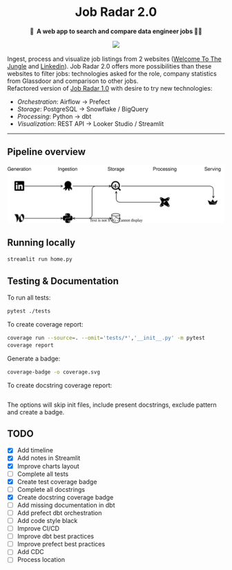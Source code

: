 <h1 align="center">
    Job Radar 2.0
</h1>

<p align="center">
    <strong>🎯&nbsp; A web app to search and compare data engineer jobs 👷‍♀️</strong>
</p>

<p align="center">
    <a href="https://job-radar.streamlit.app/"><img src="https://static.streamlit.io/badges/streamlit_badge_black_white.svg"></a>
</p>

Ingest, process and visualize job listings from 2 websites ([Welcome To The Jungle](https://www.welcometothejungle.com/) 
and [Linkedin](https://www.linkedin.com/jobs/)). Job Radar 2.0 offers more possibilities than these websites to filter jobs: 
technologies asked for the role, company statistics from Glassdoor and comparison to other jobs.  
Refactored version of [Job Radar 1.0](https://github.com/FelitaD/job-radar-1.0) with desire to try new technologies:
- _Orchestration_: Airflow &rarr; Prefect
- _Storage_: PostgreSQL &rarr; Snowflake / BigQuery
- _Processing_: Python &rarr; dbt
- _Visualization_: REST API &rarr; Looker Studio / Streamlit

****

## Pipeline overview

<p align="center">
    <img src="docs/job-radar-2.svg" width=600>
</p>
  

## Running locally

```bash
streamlit run home.py
```

## Testing & Documentation

To run all tests: 

```bash
pytest ./tests
```

To create coverage report:

```bash
coverage run --source=. --omit='tests/*','__init__.py' -m pytest
coverage report
```
Generate a badge:

```bash
coverage-badge -o coverage.svg
```

To create docstring coverage report:
```bash

```
The options will skip init files, include present docstrings, exclude pattern and create a badge.

## TODO

- [x] Add timeline
- [x] Add notes in Streamlit
- [x] Improve charts layout
- [ ] Complete all tests
- [x] Create test coverage badge 
- [ ] Complete all docstrings
- [x] Create docstring coverage badge 
- [ ] Add missing documentation in dbt
- [ ] Add prefect dbt orchestration
- [ ] Add code style black
- [ ] Improve CI/CD
- [ ] Improve dbt best practices
- [ ] Improve prefect best practices
- [ ] Add CDC
- [ ] Process location